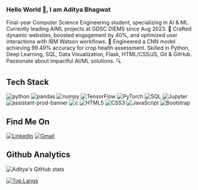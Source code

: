 <!--
**aditya432-aiml/aditya432-aiml** is a ✨ _special_ ✨ repository because its `README.md` (this file) appears on your GitHub profile.

Here are some ideas to get you started:

- 🔭 I’m currently working on ...
- 🌱 I’m currently learning ...
- 👯 I’m looking to collaborate on ...
- 🤔 I’m looking for help with ...
- 💬 Ask me about ...
- 📫 How to reach me: ...
- 😄 Pronouns: ...
- ⚡ Fun fact: ...
-->
### Hello World 👋, I am Aditya Bhagwat

Final-year Computer Science Engineering student, specializing in AI & ML. Currently leading AIML projects at GDSC DIEMS since Aug 2023. 🚀 Crafted dynamic websites, boosted engagement by 40%, and optimized user interactions with IBM Watson workflows. 🌱 Engineered a CNN model achieving 99.49% accuracy for crop health assessment. Skilled in Python, Deep Learning, SQL, Data Visualization, Flask, HTML/CSS/JS, Git & GitHub. Passionate about impactful AI/ML solutions. 🔍

## Tech Stack

![python](https://user-images.githubusercontent.com/81558819/194113288-42561749-64d0-4f5c-8a81-e09043976e48.png)
![pandas](https://user-images.githubusercontent.com/81558819/194113339-27a65d1b-3288-4933-a0ee-7ee50d855682.png)
![numpy](https://user-images.githubusercontent.com/81558819/194113359-c4cd7528-7641-4754-889b-53ccf9d7f4a7.png)
![TensorFlow](https://img.shields.io/badge/TensorFlow-100000?style=for-the-badge&logo=TensorFlow&logoColor=FFA500&labelColor=FFFFFF&color=FFFFFF)
![PyTorch](https://img.shields.io/badge/PyTorch-100000?style=for-the-badge&logo=PyTorch&logoColor=ff5349&labelColor=FFFFFF&color=FFFFFF)
![SQL](https://img.shields.io/badge/-SQL-000?style=for-the-badge&logo=MySQL&logoColor=4479A1)
![Jupyter](https://img.shields.io/badge/Jupyter-100000?style=for-the-badge&logo=Jupyter&logoColor=FFA500&labelColor=FFFFFF&color=FFFFFF)
![assistant-prod-banner](https://user-images.githubusercontent.com/81558819/200174163-2b628aa4-4dee-47bc-979e-78c3bdec2025.jpg)
![c](https://user-images.githubusercontent.com/81558819/200174159-e5ae68e1-620a-4e1f-b4bc-c9d286cf9b1c.jpg)
![HTML5](https://img.shields.io/badge/HTML5-E34F26?style=for-the-badge&logo=html5&logoColor=white) 
![CSS3](https://img.shields.io/badge/CSS3-1572B6?style=for-the-badge&logo=css3&logoColor=white) 
![JavaScript](https://img.shields.io/badge/JavaScript-100000?style=for-the-badge&logo=JavaScript&logoColor=000000&labelColor=fff44f&color=fff44f)
![Bootstrap](https://img.shields.io/badge/Bootstrap-100000?style=for-the-badge&logo=Bootstrap&logoColor=FFFFFF&labelColor=7F00FF&color=7F00FF)


## Find Me On

[![LinkedIn](https://img.shields.io/badge/LinkedIn-0077B5?style=for-the-badge&logo=linkedin&logoColor=white)](https://www.linkedin.com/in/aditya-bhagwat-06150620b/)
[![Gmail](https://img.shields.io/badge/Gmail-D14836?style=for-the-badge&logo=gmail&logoColor=white)](mailto:adityabhagwat432@gmail.com)

## Github Analytics

![Aditya's GitHub stats](https://github-readme-stats.vercel.app/api?username=aditya432-aiml&theme=dark&show_icons=true)

[![Top Langs](https://github-readme-stats.vercel.app/api/top-langs/?username=aditya432-aiml&theme=dark&show_icons=true&langs_count=8)](https://github.com/anuraghazra/github-readme-stats)
